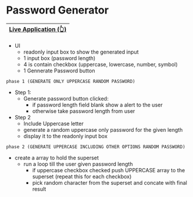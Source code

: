 # Password Generator

| [Live Application (👆)](https://krishdu.github.io/Password-Generator) |
| ------|

+ UI
    + readonly input box to show the generated input
    + 1 input box (password length)
    + 4 is contain checkbox (uppercase, lowercase, number, symbol)
    + 1 Gennerate Password button 

```
phase 1 (GENERATE ONLY UPPERCASE RANDOM PASSWORD)
```
- Step 1:
    + Generate password button clicked:
        + if password length field blank show a alert to the user
        + otherwise take password length from user
- Step 2        
    + Include Uppercase letter
    + generate a random uppercase only password for the given length
    + display it to the readonly input box

```
phase 2 (GENERATE UPPERCASE INCLUDING OTHER OPTIONS RANDOM PASSWORD)
```

+ create a array to hold the superset 
  + run a loop till the user given password length 
    + if uppercase checkbox checked push UPPERCASE array to the superset (repeat this for each checkbox)
    + pick random character from the superset and concate with final result  

